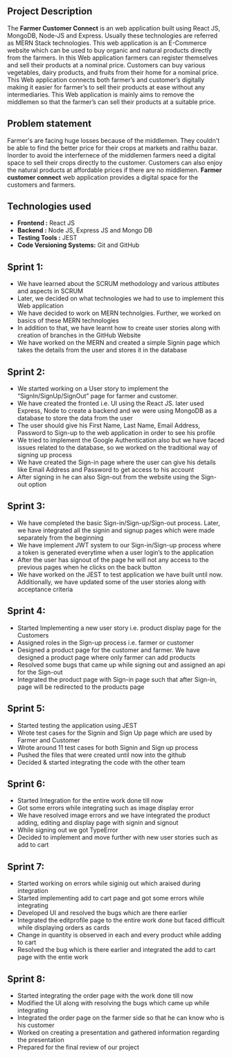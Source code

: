 ## Project Description

The **Farmer Customer Connect** is an web application built using React JS, MongoDB, Node-JS and Express. Usually these technologies are referred as MERN Stack technologies. This web application is an E-Commerce website which can be used to buy organic and natural products directly from the farmers. In this Web application farmers can register themselves and sell their products at a nominal price. Customers can buy various vegetables, dairy products, and fruits from their home for a nominal price. This Web application connects both farmer’s and customer’s digitally making it easier for farmer’s to sell their products at ease without any intermediaries. This Web application is mainly aims to remove the middlemen so that the farmer’s can sell their products at a suitable price.

## Problem statement

Farmer's are facing huge losses because of the middlemen. They couldn't be able to find the better price for their crops at markets and raithu bazar. Inorder to avoid the interfernece of the middlemen farmers need a digital space to sell their crops directly to the customer. Customers can also enjoy the natural products at affordable prices if there are no middlemen. **Farmer customer connect** web application provides a digital space for the customers and farmers.

## Technologies used

* **Frontend :** React JS
* **Backend :** Node JS, Express JS and Mongo DB
* **Testing Tools :** JEST  
* **Code Versioning Systems:** Git and GitHub  
  

## Sprint 1:

* We have learned about the SCRUM methodology and various attibutes and aspects in SCRUM 
* Later, we decided on what technologies we had to use to implement this Web application
* We have decided to work on MERN technolgies. Further, we worked on basics of these MERN technologies
* In addition to that, we have learnt how to create user stories along with creation of branches in the GitHub Website
* We have worked on the MERN and created a simple Signin page which takes the details from the user and stores it in the database

## Sprint 2:

* We started working on a User story to implement the “SignIn/SignUp/SignOut” page for farmer and customer. 
* We have created the fronted i.e. UI using the React JS. later used Express, Node to create a backend and we were using MongoDB as a database to store the data from the user
* The user should give his First Name, Last Name, Email Address, Password to Sign-up to the web application in order to see his profile
* We tried to implement the Google Authentication also but we have faced issues related to the database, so we worked on the traditional way of signing up process
* We have created the Sign-in page where the user can give his details like Email Address and Password to get access to his account
* After signing in he can also Sign-out from the website using the Sign-out option

## Sprint 3:

* We have completed the basic Sign-in/Sign-up/Sign-out process. Later, we have integrated all the signin and signup pages which were made separately from the beginning 
* We have implement JWT system to our Sign-in/Sign-up process where a token is generated everytime when a user login’s to the application
* After the user has signout of the page he will not any access to the previous pages when he clicks on the back button
* We have worked on the JEST to test application we have built until now. Additionally, we have updated some of the user stories along with acceptance criteria

## Sprint 4:

* Started Implementing a new user story i.e. product display page for the Customers
* Assigned roles in the Sign-up process i.e. farmer or customer
* Designed a product page for the customer and farmer. We have designed a product page where only farmer can add products
* Resolved some bugs that came up while signing out and assigned an api for the Sign-out
* Integrated the product page with Sign-in page such that after Sign-in, page will be redirected to the products page 

## Sprint 5:

* Started testing the application using JEST
* Wrote test cases for the Signin and Sign Up page which are used by Farmer and Customer
* Wrote around 11 test cases for both Signin and Sign up process
* Pushed the files that were created until now into the github
* Decided & started integrating the code with the other team

## Sprint 6:

* Started Integration for the entire work done till now
* Got some errors while integrating such as image display error
* We have resolved image errors and we have integrated the product adding, editing and display page with signin and signout
* While signing out we got TypeError
* Decided to implement and move further with new user stories such as add to cart

## Sprint 7:
* Started working on errors while siginig out which araised during integration
* Started implementing add to cart page and got some errors while integrating
* Developed UI and resolved the bugs which are there earlier
* Integrated the editprofile page to the entire work done but faced difficult while displaying orders as cards
* Change in quantity is observed in each and every product while adding to cart
* Resolved the bug which is there earlier and integrated the add to cart page with the entie work

## Sprint 8:
* Started integrating the order page with the work done till now
* Modified the UI along with resolving the bugs which came up while integrating
* Integrated the order page on the farmer side so that he can know who is his customer
* Worked on creating a presentation and gathered information regarding the presentation
* Prepared for the final review of our project
